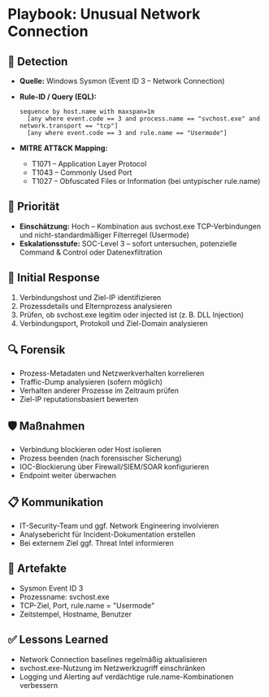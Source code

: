 # Playbook: Unusual Network Connection

## 🧠 Detection
- **Quelle:** Windows Sysmon (Event ID 3 – Network Connection)
- **Rule-ID / Query (EQL):**
  ```eql
  sequence by host.name with maxspan=1m 
    [any where event.code == 3 and process.name == "svchost.exe" and network.transport == "tcp"] 
    [any where event.code == 3 and rule.name == "Usermode"]
  ```

- **MITRE ATT&CK Mapping:**  
  - T1071 – Application Layer Protocol  
  - T1043 – Commonly Used Port  
  - T1027 – Obfuscated Files or Information (bei untypischer rule.name)

## 📌 Priorität
- **Einschätzung:** Hoch – Kombination aus svchost.exe TCP-Verbindungen und nicht-standardmäßiger Filterregel (Usermode)
- **Eskalationsstufe:** SOC-Level 3 – sofort untersuchen, potenzielle Command & Control oder Datenexfiltration

## 🚨 Initial Response
1. Verbindungshost und Ziel-IP identifizieren
2. Prozessdetails und Elternprozess analysieren
3. Prüfen, ob svchost.exe legitim oder injected ist (z. B. DLL Injection)
4. Verbindungsport, Protokoll und Ziel-Domain analysieren

## 🔍 Forensik
- Prozess-Metadaten und Netzwerkverhalten korrelieren
- Traffic-Dump analysieren (sofern möglich)
- Verhalten anderer Prozesse im Zeitraum prüfen
- Ziel-IP reputationsbasiert bewerten

## 🛡️ Maßnahmen
- Verbindung blockieren oder Host isolieren
- Prozess beenden (nach forensischer Sicherung)
- IOC-Blockierung über Firewall/SIEM/SOAR konfigurieren
- Endpoint weiter überwachen

## 📋 Kommunikation
- IT-Security-Team und ggf. Network Engineering involvieren
- Analysebericht für Incident-Dokumentation erstellen
- Bei externem Ziel ggf. Threat Intel informieren

## 📁 Artefakte
- Sysmon Event ID 3
- Prozessname: svchost.exe
- TCP-Ziel, Port, rule.name = "Usermode"
- Zeitstempel, Hostname, Benutzer

## ✅ Lessons Learned
- Network Connection baselines regelmäßig aktualisieren
- svchost.exe-Nutzung im Netzwerkzugriff einschränken
- Logging und Alerting auf verdächtige rule.name-Kombinationen verbessern